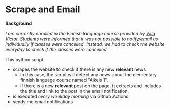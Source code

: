# Scrape and Email

**Background**

*I am currently enrolled in the Finnish language course provided by [Villa Victor](https://www.ouka.fi/oulu/villavictor/). Students were informed that it was not possible to notify/email us individually if classes were cancelled. Instead, we had to check the website everyday to check if the classes were cancelled.*

This python script
 - scrapes the website to check if there is any new **relevant** news
    * in this case, the script will detect any news about the elementary finnish language course named "Alkeis 1".
    * if there is a new **relevant** post on the page, it extracts and includes the title and link to the post in the email notification.
 - is executed *every weekday morning* via Github Actions
 - sends me email notifications
